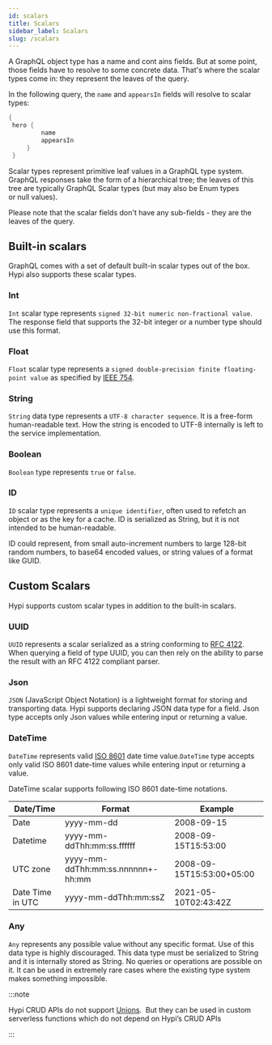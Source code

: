 ```yaml
---
id: scalars
title: Scalars
sidebar_label: Scalars
slug: /scalars
---
```


A GraphQL object type has a name and cont
ains fields. But at some point, those fields have to resolve to some concrete data. That's where the scalar types come in: they represent the leaves of the query.

In the following query, the `name` and `appearsIn` fields will resolve to scalar types:
```java
{
 hero {
         name
         appearsIn
     }
 }
```

Scalar types represent primitive leaf values in a GraphQL type system. GraphQL responses take the form of a hierarchical tree; the leaves of this tree are typically GraphQL Scalar types (but may also be Enum types or null values).

Please note that the scalar fields don't have any sub-fields - they are the leaves of the query.

## Built-in scalars

GraphQL comes with a set of default built-in scalar types out of the box. Hypi also supports these scalar types.

### Int

`Int` scalar type represents `signed 32‐bit numeric non-fractional value`. The response field that supports the 32-bit integer or a number type should use this format.

### Float

`Float` scalar type represents a `signed double-precision finite floating-point value` as specified by [IEEE 754](https://en.wikipedia.org/wiki/IEEE_754).

### String

`String` data type represents a `UTF‐8 character sequence`. It is a free-form human-readable text. How the string is encoded to UTF-8 internally is left to the service implementation.

### Boolean

`Boolean` type represents `true` or  `false`.

### ID

`ID` scalar type represents a `unique identifier`, often used to refetch an object or as the key for a cache. ID is serialized as String, but it is not intended to be human-readable.

ID could represent, from small auto-increment numbers to large 128-bit random numbers, to base64 encoded values, or string values of a format like GUID. 

## Custom Scalars

Hypi supports custom scalar types in addition to the built-in scalars.

### UUID

`UUID` represents a scalar serialized as a string conforming to [RFC 4122](https://en.wikipedia.org/wiki/Universally_unique_identifier). When querying a field of type UUID, you can then rely on the ability to parse the result with an RFC 4122 compliant parser.

### Json

`JSON` (JavaScript Object Notation) is a lightweight format for storing and transporting data. Hypi supports declaring JSON data type for a field. Json type accepts only Json values while entering input or returning a value.

### DateTime

`DateTime` represents valid [ISO 8601](https://en.wikipedia.org/wiki/ISO_8601) date time value.`DateTime` type accepts only valid ISO 8601 date-time values while entering input or returning a value.

DateTime scalar supports following ISO 8601 date-time notations.

| Date/Time        | Format                             | Example                   |
|------------------|------------------------------------|---------------------------|
| Date             | yyyy-mm-dd                         | 2008-09-15                |
| Datetime         | yyyy-mm-ddThh:mm:ss.ffffff         | 2008-09-15T15:53:00       |
| UTC zone         | yyyy-mm-ddThh:mm:ss.nnnnnn+\-hh:mm | 2008-09-15T15:53:00+05:00 |
| Date Time in UTC | yyyy-mm-ddThh:mm:ssZ               | 2021-05-10T02:43:42Z      |

### Any


`Any` represents any possible value without any specific format. Use of this data type is highly discouraged. This data type must be serialized to String and it is internally stored as
String. No queries or operations are possible on it. It can be used in extremely rare cases where the existing type system makes something impossible.

:::note

Hypi CRUD APIs do not support [Unions](http://spec.graphql.org/draft/#sec-Unions).  But they can be used in custom serverless functions which do not depend on Hypi’s CRUD APIs

:::

